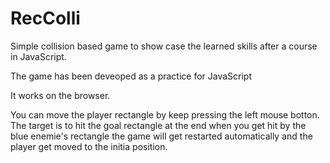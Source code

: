 # RecColli
Simple collision based game to show case the learned skills after a course in JavaScript.

The game has been deveoped as a practice for JavaScript

It works on the browser.

You can move the player rectangle by keep pressing the left mouse botton. The target is to hit the goal rectangle at the end
when you get hit by the blue enemie's rectangle the game will get restarted automatically and the player get moved to the initia position.
